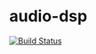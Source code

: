# audio-dsp
[![Build Status](https://travis-ci.org/brianuosseph/audio-dsp.svg)](https://travis-ci.org/brianuosseph/audio-dsp)
